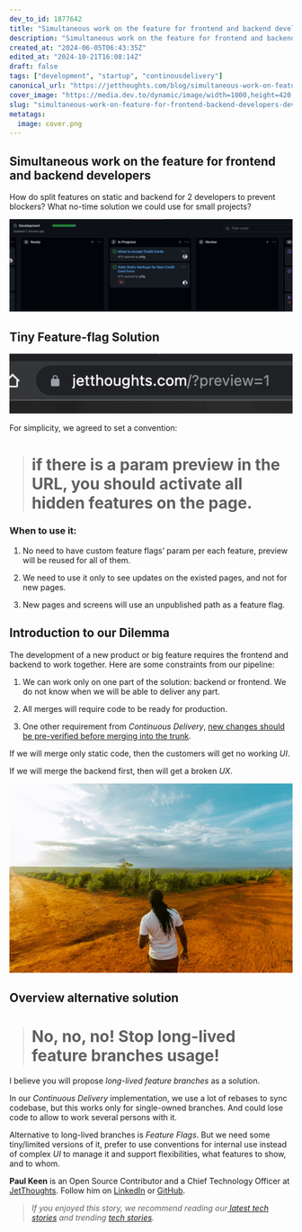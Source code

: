 ```yaml
---
dev_to_id: 1877642
title: "Simultaneous work on the feature for frontend and backend developers"
description: "Simultaneous work on the feature for frontend and backend developers   How do split features..."
created_at: "2024-06-05T06:43:35Z"
edited_at: "2024-10-21T16:08:14Z"
draft: false
tags: ["development", "startup", "continousdelivery"]
canonical_url: "https://jetthoughts.com/blog/simultaneous-work-on-feature-for-frontend-backend-developers-development-startup/"
cover_image: "https://media.dev.to/dynamic/image/width=1000,height=420,fit=cover,gravity=auto,format=auto/https%3A%2F%2Fraw.githubusercontent.com%2Fjetthoughts%2Fjetthoughts.github.io%2Fmaster%2Fstatic%2Fassets%2Fimg%2Fblog%2Fsimultaneous-work-on-feature-for-frontend-backend-developers-development-startup%2Ffile_0.png"
slug: "simultaneous-work-on-feature-for-frontend-backend-developers-development-startup"
metatags:
  image: cover.png
---
```


## Simultaneous work on the feature for frontend and backend developers

How do split features on static and backend for 2 developers to prevent blockers? What no-time solution we could use for small projects?

![](file_0.png)

## Tiny Feature-flag Solution

![](file_1.png)

For simplicity, we agreed to set a convention:
> # if there is a param preview in the URL, you should activate all hidden features on the page.

### When to use it:

 1. No need to have custom feature flags’ param per each feature, preview will be reused for all of them.

 2. We need to use it only to see updates on the existed pages, and not for new pages.

 3. New pages and screens will use an unpublished path as a feature flag.

## Introduction to our Dilemma

The development of a new product or big feature requires the frontend and backend to work together. Here are some constraints from our pipeline:

 1. We can work only on one part of the solution: backend or frontend. We do not know when we will be able to deliver any part.

 2. All merges will require code to be ready for production.

 3. One other requirement from *Continuous Delivery*, [new changes should be pre-verified before merging into the trunk](https://jtway.co/make-master-stable-again-b15c9ff3b129).

If we will merge only static code, then the customers will get no working *UI*.

If we will merge the backend first, then will get a broken *UX*.

![Photo by [Moses Londo](https://unsplash.com/@moseslondo?utm_source=unsplash&utm_medium=referral&utm_content=creditCopyText) on [Unsplash](https://unsplash.com/s/photos/dilemma?utm_source=unsplash&utm_medium=referral&utm_content=creditCopyText)](file_2.jpeg)

## Overview alternative solution
> # No, no, no! Stop long-lived feature branches usage!

I believe you will propose *long-lived feature branches* as a solution.

In our *Continuous Delivery* implementation, we use a lot of rebases to sync codebase, but this works only for single-owned branches. And could lose code to allow to work several persons with it.

Alternative to long-lived branches is *Feature Flags*. But we need some tiny/limited versions of it, prefer to use conventions for internal use instead of complex *UI* to manage it and support flexibilities, what features to show, and to whom.

**Paul Keen** is an Open Source Contributor and a Chief Technology Officer at [JetThoughts](https://www.jetthoughts.com). Follow him on [LinkedIn](https://www.linkedin.com/in/paul-keen/) or [GitHub](https://github.com/pftg).
>  *If you enjoyed this story, we recommend reading our[ latest tech stories](https://jtway.co/latest) and trending [tech stories](https://jtway.co/trending).*
